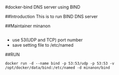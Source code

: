 #docker-bind
DNS server using BIND

##Introduction
This is to run BIND DNS server

##Maintainer
minanon

##
- use 53(UDP and TCP) port number
- save setting file to /etc/named

##RUN

    docker run -d --name bind -p 53:53/udp -p 53:53 -v /opt/docker/data/bind:/etc/named -d minanon/bind
